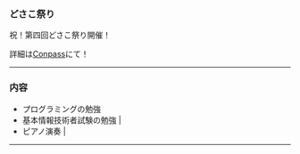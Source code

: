 ### どさこ祭り

祝！第四回どさこ祭り開催！

詳細は[Conpass](https://dosaco.connpass.com/event/130786/)にて！

---


### 内容

- プログラミングの勉強
- 基本情報技術者試験の勉強 |
- ピアノ演奏 |

---
